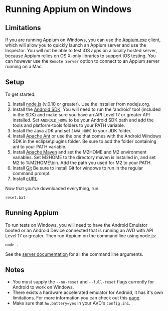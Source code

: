 # Running Appium on Windows

## Limitations

If you are running Appium on Windows, you can use the
[Appium.exe](https://github.com/appium/appium-dot-exe) client, which will allow
you to quickly launch an Appium server and use the Inspector. You will not be
able to test iOS apps on a locally hosted server, because Appium relies on OS
X-only libraries to support iOS testing. You can however use the `Remote Server`
option to connect to an Appium server running on a Mac.

## Setup

To get started:

1. Install [node.js](http://nodejs.org/download/) (v.0.10 or greater). Use the
   installer from nodejs.org.
1. Install the [Android SDK](http://developer.android.com/sdk/index.html).
   You will need to run the 'android' tool (included in the SDK) and make sure
   you have an API Level 17 or greater API installed. Set `ANDROID_HOME` to be
   your Android SDK path and add the tools and platform-tools folders to your
   PATH variable.
1. Install the Java JDK and set `JAVA_HOME` to your JDK folder.
1. Install [Apache Ant](http://ant.apache.org/bindownload.cgi) or use the one
   that comes with the Android Windows SDK in the eclipse\plugins folder. Be
   sure to add the folder containing ant to your PATH variable.
1. Install [Apache Maven](http://maven.apache.org/download.cgi) and set the
   M2HOME and M2 environment variables. Set M2HOME to the directory maven is
   installed in, and set M2 to %M2HOME\bin. Add the path you used for M2 to
   your PATH.
1. Install [Git](http://git-scm.com/download/win) Be sure to install Git for
   windows to run in the regular command prompt.
1. Install [cURL](http://curl.haxx.se/download.html).

Now that you've downloaded everything, run:

    reset.bat

## Running Appium

To run tests on Windows, you will need to have the Android Emulator booted or
 an Android Device connected that is running an AVD with API Level 17 or
 greater. Then run Appium on the command line using node.js:

    node .

See the [server documentation](server-args.md) for all the command line
arguments.

## Notes

* You must supply the `--no-reset` and `--full-reset` flags currently for
  Android to work on Windows.
* There exists a hardware accelerated emulator for Android, it has it's own
  limitations. For more information you can check out this
  [page](android-hax-emulator.md).
* Make sure that `hw.battery=yes` in your AVD's `config.ini`.
